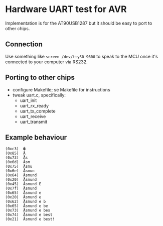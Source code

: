 # Hardware UART test for AVR

Implementation is for the AT90USB1287 but it should be easy to port to other
chips.

## Connection

Use something like `screen /dev/ttyS0 9600` to speak to the MCU once it's
connected to your computer via RS232.

## Porting to other chips

- configure Makefile; se Makefile for instructions
- tweak uart.c, specifically:
  - uart_init
  - uart_rx_ready
  - uart_tx_complete
  - uart_receive
  - uart_transmit

## Example behaviour
```
(0xc3)  �
(0x85)  Å
(0x73)  Ås
(0x6d)  Åsm
(0x75)  Åsmu
(0x6e)  Åsmun
(0x64)  Åsmund
(0x20)  Åsmund 
(0x45)  Åsmund E
(0x7f)  Åsmund 
(0x65)  Åsmund e
(0x20)  Åsmund e 
(0x62)  Åsmund e b
(0x65)  Åsmund e be
(0x73)  Åsmund e bes
(0x74)  Åsmund e best
(0x21)  Åsmund e best!

```
